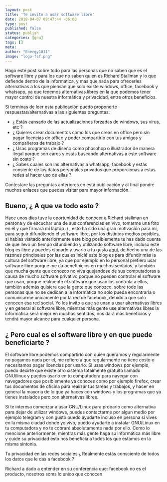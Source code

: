 ```yaml
---
layout: post
title: 'Te invito a usar software libre'
date: 2018-04-07 09:47:44 -06:00
type: post
published: false 
status: publish
categories: [gnu]
tags: []
meta:
author: "Energy1011"
image: "logo-fsf.png"
---
```


Hago este post sobre todo para las personas que no saben que es el software libre y para los que no saben quien es Richard Stallman y lo que defiende dentro de la informática, y más que nada para ofrecerles alternativas a los que piensan que solo existe windows, office, facebook y whatsapp, ya que tenemos alternativas libres en la que podemos tener mayor control de nuestra informática y privacidad, entre otros beneficios.

Si terminas de leer esta publicación puedo proponerte respuestas/alternativas a las siguientes preguntas:
- ¿ Estás cansado de las actualizaciones forzadas de windows, sus virus, etc ?
- ¿ Quieres crear documentos como los que creas en office pero sin pagar licencias de office y poder compartirlo con tus amigos y compañeros de trabajo ?
- ¿ Usas programas de diseño como phosohop o illustrador de manera ilegal porque son caros y estás buscando alternativas a este software sin costo ?
- ¿ Sabes cuales son las alternativas a whatsapp, facebook y estás consiente de los datos personales privados que proporcionas a estas redes al hacer uso de ellas ?

Contestare las preguntas anteriores en está publicación y al final pondre muchos enlaces que puedes visitar para mayor información.

## Bueno, ¿ A que va todo esto ?

Hace unos días tuve la oportunidad de conocer a Richard stallman en persona y de escuchar una de sus conferencias en vivo, tomarme una foto en él y que firmará mi laptop :) , esto ha sido una gran motivación para mí, para seguir difundiendo el software libre, por los distintos medios posibles, si habias visitado anteriormente este blog posiblemente te has dado cuenta de que llevo un tiempo difundiendo y utilizando software libre, incluso este blog es libre y puedes clonarlo y usarlo a tu gusto [aquí](www.github.com/energy1011), de hecho una de las razones principales por las cuales inicié este blog es para difundir más la cultura del software libre, ya que por ejemplo en lo personal prefiero usar software libre porque me da benefinicios en muchos sentidos, y también que mucha gente que conozco no viva quejandose de sus computadoras a causa de mucho software privativo porque no pueden controlar el software que usan, porque realmente el software que usan los controla a ellos, también además quisiera que la gente que conozco, sobre todo las personas que no se dedican a la informática no solo pueda encontrarla o comunicarme unicamente por la red de facebook, debido a que solo conocen esa red social. Yo los invito a que se unan a usar alternativas libres y en general al software libre, mientras más gente use alternativas libres la informática será mejor en muchos sentidos, nos dará más beneficios y tendrá mayor alcance para cualquier persona.

## ¿ Pero cual es el software libre y en que puede beneficiarte ?
El software libre podemos compartirlo con quien queramos y regularmente no pagamos nada por el, me refiero a que regularmente no tiene costo o necesitamos pagar licencias por usarlo. Si usas windows por ejemplo, puedo decirte que existe otro sistema totalmente gratuito llamado GNU/linux y puedes usarlo en tu computadora para navegar con navegadores que posiblemente ya conoces como por ejemplo firefox, crear tus documentos de oficina para realizar tus tareas y trabajos, y hacer en general la mayoria de lo que ya haces con windows y los programas que ya tienes instalados pero con alternativas libres.

Si te interesa comenzar a usar GNU/Linux para probarlo como alternativa para dejar de utilizar windows, puedes contactarme por algun medio por ejemplo telegram y con gusto puedo ayudarte incluso en persona si vives en la misma ciudad donde yo vivo, puedo ayudarte a instalar GNU/Linux en tu computadora y no te cobraré absolutamente nada por ello. Como lo mencione anteriormente, mientras más gente haga su informática más libre y cuide su privacidad esto nos beneficia a todos los que estamos en la misma sintonia.

Tu privacidad en las redes sociales
¿ Realmente estás consciente de todos los datos que le das a facebook ?

Richard a dado a entender en su conferencia que: facebook no es el producto, nosotros soms lo unico que conocen
